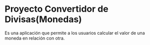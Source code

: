 
# Proyecto Convertidor de Divisas(Monedas)

Es una aplicación que permite a los usuarios calcular el valor de una moneda en relación con otra.

